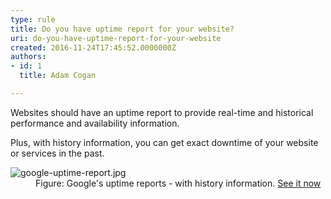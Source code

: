 ```yaml
---
type: rule
title: Do you have uptime report for your website?
uri: do-you-have-uptime-report-for-your-website
created: 2016-11-24T17:45:52.0000000Z
authors:
- id: 1
  title: Adam Cogan

---
```




<span class='intro'> Websites should have an&#160;​uptime report to provide real-time and historical performance and availability information. <br> </span>

<p>Plus, with history information, you can get exact downtime of your website or services in the past.<br></p>
<dl class="goodImage">
   <dt>
      <img src="./google-uptime-report.jpg" alt="google-uptime-report.jpg" />
      <br>
   </dt><dd>Figure&#58; Google's uptime reports - with history information. 
      <a href="http&#58;//www.google.com.br/appsstatus" target="_blank">See it now​</a>​<br></dd></dl>


